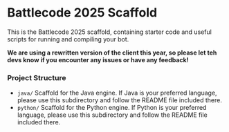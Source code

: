 # Battlecode 2025 Scaffold

This is the Battlecode 2025 scaffold, containing starter code and useful scripts for running and compiling your bot.

**We are using a rewritten version of the client this year, so please let teh devs know 
if you encounter any issues or have any feedback!**

### Project Structure

- `java/`
   Scaffold for the Java engine. If Java is your preferred language, please use this 
   subdirectory and follow the README file included there.
- `python/`
   Scaffold for the Python engine. If Python is your preferred language, please use this subdirectory and follow the README file included there.

